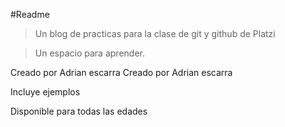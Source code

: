 #Readme
>Un blog de practicas para la clase de git y github de Platzi

>Un espacio para aprender. 

Creado por Adrian escarra 
Creado por Adrian escarra 

Incluye ejemplos

Disponible para todas las edades
